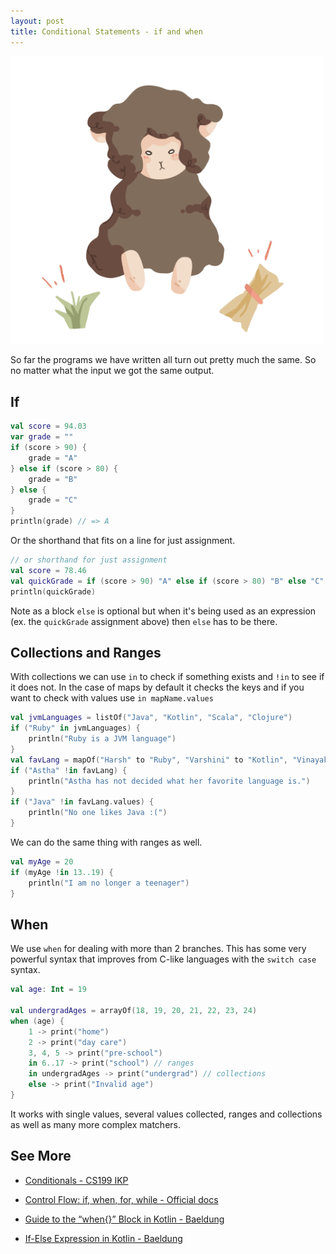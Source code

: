 ```yaml
---
layout: post
title: Conditional Statements - if and when
---
```


<img src="/assets/img/conditional_statements.png" width="500">

So far the programs we have written all turn out pretty much the same. So no matter what the input we got the same output. 

## If

```kotlin
val score = 94.03
var grade = ""
if (score > 90) {
    grade = "A"
} else if (score > 80) {
    grade = "B"
} else {
    grade = "C"
}
println(grade) // => A
```

Or the shorthand that fits on a line for just assignment.

```kotlin
// or shorthand for just assignment
val score = 78.46
val quickGrade = if (score > 90) "A" else if (score > 80) "B" else "C"
println(quickGrade)
```

Note as a block `else` is optional but when it's being used as an expression (ex. the `quickGrade` assignment above) then `else` has to be there.

## Collections and Ranges

With collections we can use `in` to check if something exists and `!in` to see if it does not. In the case of maps by default it checks the keys and if you want to check with values use `in mapName.values`

```kotlin
val jvmLanguages = listOf("Java", "Kotlin", "Scala", "Clojure")
if ("Ruby" in jvmLanguages) {
    println("Ruby is a JVM language")
}
val favLang = mapOf("Harsh" to "Ruby", "Varshini" to "Kotlin", "Vinayak" to "JavaScript")
if ("Astha" !in favLang) {
    println("Astha has not decided what her favorite language is.")
}
if ("Java" !in favLang.values) {
    println("No one likes Java :(")
}
```

We can do the same thing with ranges as well.

```kotlin
val myAge = 20
if (myAge !in 13..19) {
    println("I am no longer a teenager")
}
```

## When  

We use `when` for dealing with more than 2 branches. This has some very powerful syntax that improves from C-like languages with the `switch case` syntax.

```kotlin
val age: Int = 19 

val undergradAges = arrayOf(18, 19, 20, 21, 22, 23, 24)
when (age) {
    1 -> print("home")
    2 -> print("day care")
    3, 4, 5 -> print("pre-school")
    in 6..17 -> print("school") // ranges
    in undergradAges -> print("undergrad") // collections
    else -> print("Invalid age")
}
```
 
It works with single values, several values collected, ranges and collections as well as many more complex matchers. 

## See More

* [Conditionals - CS199 IKP](https://kotlin.cs.illinois.edu/lessons/conditionals/)

* [Control Flow: if, when, for, while - Official docs](https://kotlinlang.org/docs/reference/control-flow.html)

* [Guide to the “when{}” Block in Kotlin - Baeldung](https://www.baeldung.com/kotlin-when)

* [If-Else Expression in Kotlin - Baeldung](https://www.baeldung.com/kotlin/if-else-expression)
